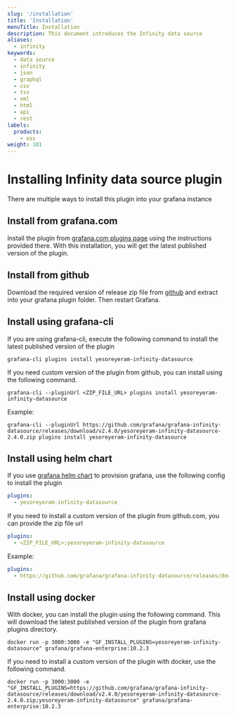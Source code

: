 ```yaml
---
slug: '/installation'
title: 'Installation'
menuTitle: Installation
description: This document introduces the Infinity data source
aliases:
  - infinity
keywords:
  - data source
  - infinity
  - json
  - graphql
  - csv
  - tsv
  - xml
  - html
  - api
  - rest
labels:
  products:
    - oss
weight: 101
---
```


# Installing Infinity data source plugin

There are multiple ways to install this plugin into your grafana instance

## Install from grafana.com

Install the plugin from [grafana.com plugins page](https://grafana.com/grafana/plugins/yesoreyeram-infinity-datasource/?tab=installation) using the instructions provided there. With this installation, you will get the latest published version of the plugin.

## Install from github

Download the required version of release zip file from [github](https://github.com/grafana/grafana-infinity-datasource/releases) and extract into your grafana plugin folder. Then restart Grafana.

## Install using grafana-cli

If you are using grafana-cli, execute the following command to install the latest published version of the plugin

```shell
grafana-cli plugins install yesoreyeram-infinity-datasource
```

If you need custom version of the plugin from github, you can install using the following command.

```shell
grafana-cli --pluginUrl <ZIP_FILE_URL> plugins install yesoreyeram-infinity-datasource
```

Example:

```shell
grafana-cli --pluginUrl https://github.com/grafana/grafana-infinity-datasource/releases/download/v2.4.0/yesoreyeram-infinity-datasource-2.4.0.zip plugins install yesoreyeram-infinity-datasource
```

## Install using helm chart

If you use [grafana helm chart](https://github.com/grafana/helm-charts/blob/grafana-6.32.12/charts/grafana/values.yaml#L482) to provision grafana, use the following config to install the plugin

```yml
plugins:
  - yesoreyeram-infinity-datasource
```

If you need to install a custom version of the plugin from github.com, you can provide the zip file url

```yml
plugins:
  - <ZIP_FILE_URL>;yesoreyeram-infinity-datasource
```

Example:

```yml
plugins:
  - https://github.com/grafana/grafana-infinity-datasource/releases/download/v2.4.0/yesoreyeram-infinity-datasource-2.4.0.zip;yesoreyeram-infinity-datasource
```

## Install using docker

With docker, you can install the plugin using the following command. This will download the latest published version of the plugin from grafana plugins directory.

```shell
docker run -p 3000:3000 -e "GF_INSTALL_PLUGINS=yesoreyeram-infinity-datasource" grafana/grafana-enterprise:10.2.3
```

If you need to install a custom version of the plugin with docker, use the following command.

```shell
docker run -p 3000:3000 -e "GF_INSTALL_PLUGINS=https://github.com/grafana/grafana-infinity-datasource/releases/download/v2.4.0/yesoreyeram-infinity-datasource-2.4.0.zip;yesoreyeram-infinity-datasource" grafana/grafana-enterprise:10.2.3
```
